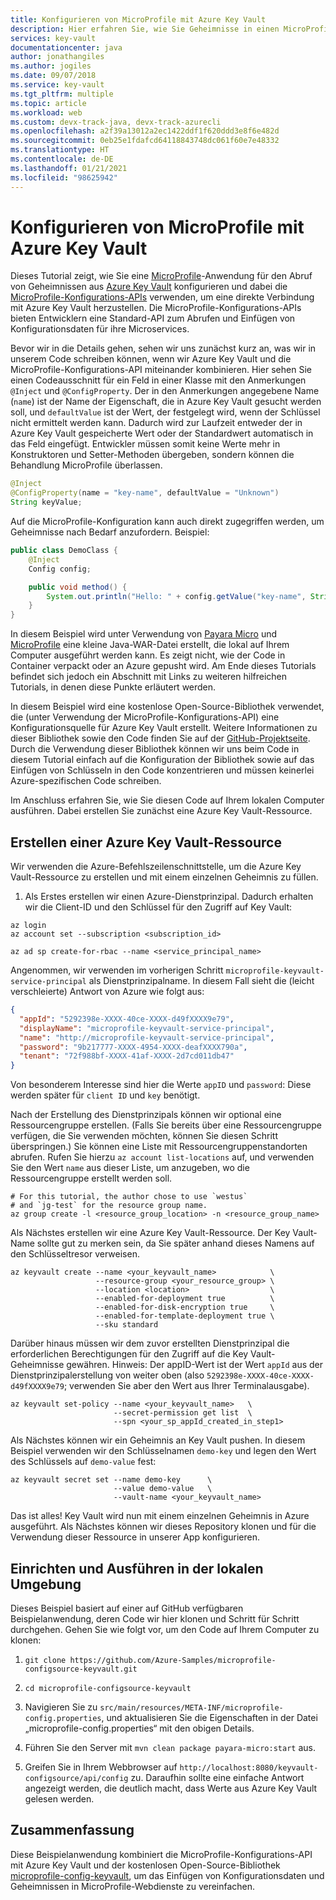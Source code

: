 ```yaml
---
title: Konfigurieren von MicroProfile mit Azure Key Vault
description: Hier erfahren Sie, wie Sie Geheimnisse in einen MicroProfile-Webdienst mit Azure Key Vault einfügen.
services: key-vault
documentationcenter: java
author: jonathangiles
ms.author: jogiles
ms.date: 09/07/2018
ms.service: key-vault
ms.tgt_pltfrm: multiple
ms.topic: article
ms.workload: web
ms.custom: devx-track-java, devx-track-azurecli
ms.openlocfilehash: a2f39a13012a2ec1422ddf1f620ddd3e8f6e482d
ms.sourcegitcommit: 0eb25e1fdafcd64118843748dc061f60e7e48332
ms.translationtype: HT
ms.contentlocale: de-DE
ms.lasthandoff: 01/21/2021
ms.locfileid: "98625942"
---
```

# <a name="configure-microprofile-with-azure-key-vault"></a>Konfigurieren von MicroProfile mit Azure Key Vault

Dieses Tutorial zeigt, wie Sie eine [MicroProfile](http://microprofile.io)-Anwendung für den Abruf von Geheimnissen aus [Azure Key Vault](https://azure.microsoft.com/services/key-vault/) konfigurieren und dabei die [MicroProfile-Konfigurations-APIs](https://microprofile.io/project/eclipse/microprofile-config) verwenden, um eine direkte Verbindung mit Azure Key Vault herzustellen. Die MicroProfile-Konfigurations-APIs bieten Entwicklern eine Standard-API zum Abrufen und Einfügen von Konfigurationsdaten für ihre Microservices.

Bevor wir in die Details gehen, sehen wir uns zunächst kurz an, was wir in unserem Code schreiben können, wenn wir Azure Key Vault und die MicroProfile-Konfigurations-API miteinander kombinieren. Hier sehen Sie einen Codeausschnitt für ein Feld in einer Klasse mit den Anmerkungen `@Inject` und `@ConfigProperty`. Der in den Anmerkungen angegebene Name (`name`) ist der Name der Eigenschaft, die in Azure Key Vault gesucht werden soll, und `defaultValue` ist der Wert, der festgelegt wird, wenn der Schlüssel nicht ermittelt werden kann. Dadurch wird zur Laufzeit entweder der in Azure Key Vault gespeicherte Wert oder der Standardwert automatisch in das Feld eingefügt. Entwickler müssen somit keine Werte mehr in Konstruktoren und Setter-Methoden übergeben, sondern können die Behandlung MicroProfile überlassen.

```java
@Inject
@ConfigProperty(name = "key-name", defaultValue = "Unknown")
String keyValue;
```

Auf die MicroProfile-Konfiguration kann auch direkt zugegriffen werden, um Geheimnisse nach Bedarf anzufordern. Beispiel:

```java
public class DemoClass {
    @Inject
    Config config;

    public void method() {
        System.out.println("Hello: " + config.getValue("key-name", String.class));
    }
}
```

In diesem Beispiel wird unter Verwendung von [Payara Micro](https://www.payara.fish/payara_micro) und [MicroProfile](https://microprofile.io/) eine kleine Java-WAR-Datei erstellt, die lokal auf Ihrem Computer ausgeführt werden kann. Es zeigt nicht, wie der Code in Container verpackt oder an Azure gepusht wird. Am Ende dieses Tutorials befindet sich jedoch ein Abschnitt mit Links zu weiteren hilfreichen Tutorials, in denen diese Punkte erläutert werden.

In diesem Beispiel wird eine kostenlose Open-Source-Bibliothek verwendet, die (unter Verwendung der MicroProfile-Konfigurations-API) eine Konfigurationsquelle für Azure Key Vault erstellt. Weitere Informationen zu dieser Bibliothek sowie den Code finden Sie auf der [GitHub-Projektseite](https://github.com/Azure/azure-microprofile/tree/master/microprofile-config-keyvault). Durch die Verwendung dieser Bibliothek können wir uns beim Code in diesem Tutorial einfach auf die Konfiguration der Bibliothek sowie auf das Einfügen von Schlüsseln in den Code konzentrieren und müssen keinerlei Azure-spezifischen Code schreiben.

Im Anschluss erfahren Sie, wie Sie diesen Code auf Ihrem lokalen Computer ausführen. Dabei erstellen Sie zunächst eine Azure Key Vault-Ressource.

## <a name="creating-an-azure-key-vault-resource"></a>Erstellen einer Azure Key Vault-Ressource

Wir verwenden die Azure-Befehlszeilenschnittstelle, um die Azure Key Vault-Ressource zu erstellen und mit einem einzelnen Geheimnis zu füllen.

1. Als Erstes erstellen wir einen Azure-Dienstprinzipal. Dadurch erhalten wir die Client-ID und den Schlüssel für den Zugriff auf Key Vault:

```azurecli
az login
az account set --subscription <subscription_id>

az ad sp create-for-rbac --name <service_principal_name>
```

Angenommen, wir verwenden im vorherigen Schritt `microprofile-keyvault-service-principal` als Dienstprinzipalname. In diesem Fall sieht die (leicht verschleierte) Antwort von Azure wie folgt aus:

```json
{
  "appId": "5292398e-XXXX-40ce-XXXX-d49fXXXX9e79",
  "displayName": "microprofile-keyvault-service-principal",
  "name": "http://microprofile-keyvault-service-principal",
  "password": "9b217777-XXXX-4954-XXXX-deafXXXX790a",
  "tenant": "72f988bf-XXXX-41af-XXXX-2d7cd011db47"
}
```

Von besonderem Interesse sind hier die Werte `appID` und `password`: Diese werden später für `client ID` und `key` benötigt.

Nach der Erstellung des Dienstprinzipals können wir optional eine Ressourcengruppe erstellen. (Falls Sie bereits über eine Ressourcengruppe verfügen, die Sie verwenden möchten, können Sie diesen Schritt überspringen.) Sie können eine Liste mit Ressourcengruppenstandorten abrufen. Rufen Sie hierzu `az account list-locations` auf, und verwenden Sie den Wert `name` aus dieser Liste, um anzugeben, wo die Ressourcengruppe erstellt werden soll.

```azurecli
# For this tutorial, the author chose to use `westus`
# and `jg-test` for the resource group name.
az group create -l <resource_group_location> -n <resource_group_name>
```

Als Nächstes erstellen wir eine Azure Key Vault-Ressource. Der Key Vault-Name sollte gut zu merken sein, da Sie später anhand dieses Namens auf den Schlüsseltresor verweisen.

```azurecli
az keyvault create --name <your_keyvault_name>            \
                   --resource-group <your_resource_group> \
                   --location <location>                  \
                   --enabled-for-deployment true          \
                   --enabled-for-disk-encryption true     \
                   --enabled-for-template-deployment true \
                   --sku standard
```

Darüber hinaus müssen wir dem zuvor erstellten Dienstprinzipal die erforderlichen Berechtigungen für den Zugriff auf die Key Vault-Geheimnisse gewähren. Hinweis: Der appID-Wert ist der Wert `appId` aus der Dienstprinzipalerstellung von weiter oben (also `5292398e-XXXX-40ce-XXXX-d49fXXXX9e79`; verwenden Sie aber den Wert aus Ihrer Terminalausgabe).

```azurecli
az keyvault set-policy --name <your_keyvault_name>   \
                       --secret-permission get list  \
                       --spn <your_sp_appId_created_in_step1>
```

Als Nächstes können wir ein Geheimnis an Key Vault pushen. In diesem Beispiel verwenden wir den Schlüsselnamen `demo-key` und legen den Wert des Schlüssels auf `demo-value` fest:

```azurecli
az keyvault secret set --name demo-key      \
                       --value demo-value   \
                       --vault-name <your_keyvault_name>  
```

Das ist alles! Key Vault wird nun mit einem einzelnen Geheimnis in Azure ausgeführt. Als Nächstes können wir dieses Repository klonen und für die Verwendung dieser Ressource in unserer App konfigurieren.

## <a name="getting-up-and-running-locally"></a>Einrichten und Ausführen in der lokalen Umgebung

Dieses Beispiel basiert auf einer auf GitHub verfügbaren Beispielanwendung, deren Code wir hier klonen und Schritt für Schritt durchgehen. Gehen Sie wie folgt vor, um den Code auf Ihrem Computer zu klonen:

1. `git clone https://github.com/Azure-Samples/microprofile-configsource-keyvault.git`

1. `cd microprofile-configsource-keyvault`

1. Navigieren Sie zu `src/main/resources/META-INF/microprofile-config.properties`, und aktualisieren Sie die Eigenschaften in der Datei „microprofile-config.properties“ mit den obigen Details.

1. Führen Sie den Server mit `mvn clean package payara-micro:start` aus.

1. Greifen Sie in Ihrem Webbrowser auf `http://localhost:8080/keyvault-configsource/api/config` zu. Daraufhin sollte eine einfache Antwort angezeigt werden, die deutlich macht, dass Werte aus Azure Key Vault gelesen werden.

## <a name="summary"></a>Zusammenfassung

Diese Beispielanwendung kombiniert die MicroProfile-Konfigurations-API mit Azure Key Vault und der kostenlosen Open-Source-Bibliothek [microprofile-config-keyvault](https://github.com/Azure/azure-microprofile/tree/master/microprofile-config-keyvault), um das Einfügen von Konfigurationsdaten und Geheimnissen in MicroProfile-Webdienste zu vereinfachen.
